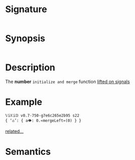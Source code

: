 # Signature
```vikid-signature
```

# Synopsis
```vikid-synopsis
```

# Description
The __number__ `initialize and merge` function [lifted on signals](/refman/concepts/pure_functions)

# Example
```vikid-script
𝕍i𝕂i𝔻 v0.7-750-g7e6c265e2b95 s22
{ ‘⌂’: { a👁: 0.«mergeLeft»(0) } }
```


[related...](http://reactivex.io/documentation/operators/merge.html)

# Semantics